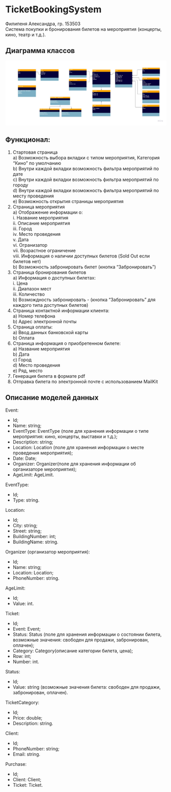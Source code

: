 # TicketBookingSystem
Филипеня Александра, гр. 153503  
Система покупки и бронирования билетов на мероприятия (концерты, кино, театр и т.д.).  
## Диаграмма классов
![Diagram](https://github.com/SashaFfF/TicketBookingSystem/blob/main/new_diagram.jpg)
## Функционал:
1. Стартовая страница  
a)	Возможность выбора вкладки с типом мероприятия, Категория “Кино” по умолчанию  
b)	Внутри каждой вкладки возможность фильтра мероприятий по дате  
c)	Внутри каждой вкладки возможность фильтра мероприятий по городу  
d)	Внутри каждой вкладки возможность фильтра мероприятий по месту проведения  
e)	Возможность открытия страницы мероприятия  
2. Страница мероприятия  
a)	Отображение информации о:  
i.	Название мероприятия  
ii.	Описание мероприятия  
iii.	Город  
iv.	Место проведения  
v.	Дата  
vi.	Огранизатор  
vii.	Возрастное ограничение  
viii.	Информация о наличии доступных билетов (Sold Out если билетов нет)  
b)	Возможность забронировать билет (кнопка “Забронировать”)  
3. Страница бронирования билетов  
a)	Информация о доступных билетах:  
i.	Цена  
ii.	Диапазон мест  
iii.	Количество  
b)	Возмождность забронировать - (кнопка “Забронировать” для каждого типа доступных билетов)  
4. Страница контактной информации клиента:  
a)	Номер телефона  
b)	Адрес электронной почты  
5. Страница оплаты:  
a)	Ввод данных банковской карты  
b)	Оплата  
6. Страница информация о приобретенном билете:  
a)	Название мероприятия  
b)	Дата  
c)	Город  
d)	Место проведения  
e)	Ряд, место  
7. Генерация билета в формате pdf  
8. Отправка билета по электронной почте с использованием MailKit  
## Описание моделей данных
Event:  
- Id;  
- Name: string;  
- EventType: EventType (поле для хранения информации о типе мероприятия: кино, концерты, выставки и т.д.);  
- Description: string;  
- Location: Location (поле для хранения информации о месте проведения мероприятия);  
- Date: Date;  
- Organizer: Organizer(поле для хранения информации об организаторе мероприятия);  
- AgeLimit: AgeLimit. 
 
EventType:  
- Id;  
- Type: string.  

Location:  
- Id;  
- City: string;  
- Street: string;  
- BuildingNumber: int;  
- BuildingName: string.  

Organizer (организатор мероприятия):  
- Id;  
- Name: string;  
- Location: Location;  
- PhoneNumber: string.  

AgeLimit:  
- Id;  
- Value: int.  

Ticket:  
- Id;  
- Event: Event;  
- Status: Status (поле для хранения информации о состоянии билета, возможные значения: свободен для продажи, забронирован, оплачен);  
- Category: Category(описание категории билета, цена);  
- Row: int;  
- Number: int.  

Status:  
- Id;  
- Value: string (возможные значения билета: свободен для продажи, забронирован, оплачен).  

TicketCategory:  
- Id;  
- Price: double;  
- Description: string.  

Client:  
- Id;  
- PhoneNumber: string;  
- Email: string.  

Purchase:  
- Id;  
- Client: Client;  
- Ticket: Ticket.  
